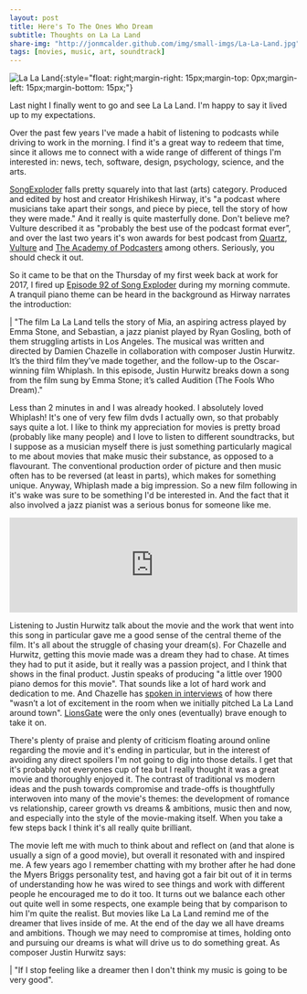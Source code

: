 ```yaml
---
layout: post
title: Here's To The Ones Who Dream
subtitle: Thoughts on La La Land
share-img: "http://jonmcalder.github.com/img/small-imgs/La-La-Land.jpg"
tags: [movies, music, art, soundtrack]
---
```


![La La Land](http://jonmcalder.github.io/img/small-imgs/La-La-Land.jpg "La La Land Poster"){:style="float: right;margin-right: 15px;margin-top: 0px;margin-left: 15px;margin-bottom: 15px;"}

Last night I finally went to go and see La La Land. I'm happy to say it lived up to my expectations.

Over the past few years I've made a habit of listening to podcasts while driving to work in the morning. I find it's a great way to redeem that time, since it allows me to connect with a wide range of different of things I'm interested in: news, tech, software, design, psychology, science, and the arts.

[SongExploder](http://songexploder.net) falls pretty squarely into that last (arts) category. Produced and edited by host and creator Hrishikesh Hirway, it's "a podcast where musicians take apart their songs, and piece by piece, tell the story of how they were made." And it really is quite masterfully done. Don't believe me? Vulture described it as "probably the best use of the podcast format ever”, and over the last two years it's won awards for best podcast from [Quartz](https://qz.com/580076/the-casties-quartzs-awards-for-the-best-podcasts-of-2015/), [Vulture](http://www.vulture.com/2015/12/10-best-podcasts-2015.html) and [The Academy of Podcasters](https://www.instagram.com/p/BHlAvkzBhwZ/) among others. Seriously, you should check it out.

So it came to be that on the Thursday of my first week back at work for 2017, I fired up [Episode 92 of Song Exploder](http://songexploder.net/la-la-land) during my morning commute. A tranquil piano theme can be heard in the background as Hirway narrates the introduction:

| "The film La La Land tells the story of Mia, an aspiring actress played by Emma Stone, and Sebastian, a jazz pianist played by Ryan Gosling, both of them struggling artists in Los Angeles. The musical was written and directed by Damien Chazelle in collaboration with composer Justin Hurwitz. It’s the third film they’ve made together, and the follow-up to the Oscar-winning film Whiplash. In this episode, Justin Hurwitz breaks down a song from the film sung by Emma Stone; it’s called Audition (The Fools Who Dream)."

Less than 2 minutes in and I was already hooked. I absolutely loved Whiplash! It's one of very few film dvds I actually own, so that probably says quite a lot. I like to think my appreciation for movies is pretty broad (probably like many people) and I love to listen to different soundtracks, but I suppose as a musician myself there is just something particularly magical to me about movies that make music their substance, as opposed to a flavourant. The conventional production order of picture and then music often has to be reversed (at least in parts), which makes for something unique. Anyway, Whiplash made a big impression. So a new film following in it's wake was sure to be something I'd be interested in. And the fact that it also involved a jazz pianist was a serious bonus for someone like me.

<iframe width="100%" height="166" scrolling="no" frameborder="no" src="https://w.soundcloud.com/player/?url=https%3A//api.soundcloud.com/tracks/298933514&amp;color=e93f91&amp;show_artwork=false"></iframe>

Listening to Justin Hurwitz talk about the movie and the work that went into this song in particular gave me a good sense of the central theme of the film. It's all about the struggle of chasing your dream(s). For Chazelle and Hurwitz, getting this movie made was a dream they had to chase. At times they had to put it aside, but it really was a passion project, and I think that shows in the final product. Justin speaks of producing "a little over 1900 piano demos for this movie". That sounds like a lot of hard work and dedication to me. And Chazelle has [spoken in interviews](http://deadline.com/2016/12/emma-stone-la-la-land-damien-chazelle-justin-hurwitz-oscars-interview-1201866006/) of how there "wasn’t a lot of excitement in the room when we initially pitched La La Land around town". [LionsGate](http://www.lionsgate.com/) were the only ones (eventually) brave enough to take it on.

There's plenty of praise and plenty of criticism floating around online regarding the movie and it's ending in particular, but in the interest of avoiding any direct spoilers I'm not going to dig into those details. I get that it's probably not everyones cup of tea but I really thought it was a great movie and thoroughly enjoyed it. The contrast of traditional vs modern ideas and the push towards compromise and trade-offs is thoughtfully interwoven into many of the movie's themes: the development of romance vs relationship, career growth vs dreams & ambitions, music then and now, and especially into the style of the movie-making itself. When you take a few steps back I think it's all really quite brilliant.

The movie left me with much to think about and reflect on (and that alone is usually a sign of a good movie), but overall it resonated with and inspired me. A few years ago I remember chatting with my brother after he had done the Myers Briggs personality test, and having got a fair bit out of it in terms of understanding how he was wired to see things and work with different people he encouraged me to do it too. It turns out we balance each other out quite well in some respects, one example being that by comparison to him I'm quite the realist. But movies like La La Land remind me of the dreamer that lives inside of me. At the end of the day we all have dreams and ambitions. Though we may need to compromise at times, holding onto and pursuing our dreams is what will drive us to do something great. As composer Justin Hurwitz says:

| "If I stop feeling like a dreamer then I don't think my music is going to be very good".
